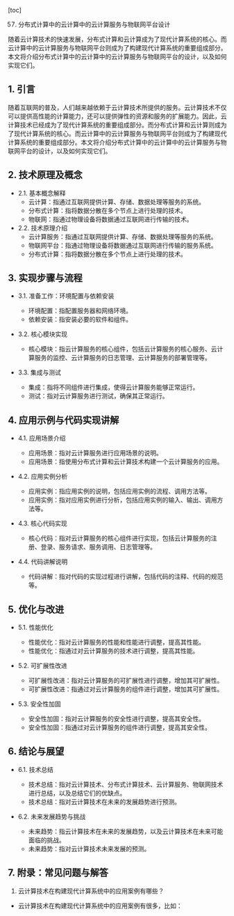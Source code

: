 
[toc]                    
                
                
57. 分布式计算中的云计算中的云计算服务与物联网平台设计

随着云计算技术的快速发展，分布式计算和云计算成为了现代计算系统的核心。而云计算中的云计算服务与物联网平台则成为了构建现代计算系统的重要组成部分。本文将介绍分布式计算中的云计算中的云计算服务与物联网平台的设计，以及如何实现它们。

## 1. 引言

随着互联网的普及，人们越来越依赖于云计算技术所提供的服务。云计算技术不仅可以提供高性能的计算能力，还可以提供弹性的资源和服务的扩展能力。因此，云计算技术已经成为了现代计算系统的重要组成部分。而分布式计算和云计算则成为了现代计算系统的核心。而云计算中的云计算服务与物联网平台则成为了构建现代计算系统的重要组成部分。本文将介绍分布式计算中的云计算中的云计算服务与物联网平台的设计，以及如何实现它们。

## 2. 技术原理及概念

- 2.1. 基本概念解释
    - 云计算：指通过互联网提供计算、存储、数据处理等服务的系统。
    - 分布式计算：指将数据分散在多个节点上进行处理的技术。
    - 物联网：指通过物理设备将数据通过互联网进行传输的技术。
- 2.2. 技术原理介绍
    - 云计算服务：指通过互联网提供计算、存储、数据处理等服务的系统。
    - 物联网平台：指通过物理设备将数据通过互联网进行传输的服务系统。
    - 分布式计算：指将数据分散在多个节点上进行处理的技术。

## 3. 实现步骤与流程

- 3.1. 准备工作：环境配置与依赖安装
    - 环境配置：指配置服务器和网络环境。
    - 依赖安装：指安装必要的软件和组件。

- 3.2. 核心模块实现
    - 核心模块：指云计算服务的核心组件，包括云计算服务的核心服务、云计算服务的监控、云计算服务的日志管理、云计算服务的部署管理等。

- 3.3. 集成与测试
    - 集成：指将不同组件进行集成，使得云计算服务能够正常运行。
    - 测试：指对云计算服务进行测试，确保其正常运行。

## 4. 应用示例与代码实现讲解

- 4.1. 应用场景介绍
    - 应用场景：指对云计算服务进行应用场景的说明。
    - 应用场景：指使用分布式计算和云计算技术构建一个云计算服务的应用。

- 4.2. 应用实例分析
    - 应用实例：指应用实例的说明，包括应用实例的流程、调用方法等。
    - 应用实例：指对应用实例进行分析，包括应用实例的输入、输出、调用方法等。

- 4.3. 核心代码实现
    - 核心代码：指对云计算服务的核心组件进行实现，包括云计算服务的注册、登录、服务请求、服务调用、日志管理等。

- 4.4. 代码讲解说明
    - 代码讲解：指对代码的实现过程进行讲解，包括代码的注释、代码的规范等。

## 5. 优化与改进

- 5.1. 性能优化
    - 性能优化：指对云计算服务的性能和性能进行调整，提高其性能。
    - 性能优化：指通过对云计算服务的技术进行调整，提高其性能。

- 5.2. 可扩展性改进
    - 可扩展性改进：指对云计算服务的可扩展性进行调整，增加其可扩展性。
    - 可扩展性改进：指通过对云计算服务的组件进行调整，增加其可扩展性。

- 5.3. 安全性加固
    - 安全性加固：指对云计算服务的安全性进行调整，提高其安全性。
    - 安全性加固：指通过对云计算服务的组件进行调整，提高其安全性。

## 6. 结论与展望

- 6.1. 技术总结
    - 技术总结：指对云计算技术、分布式计算技术、云计算服务、物联网技术进行总结，以及总结它们的优缺点。
    - 技术总结：指对云计算技术在未来的发展趋势进行预测。

- 6.2. 未来发展趋势与挑战
    - 未来趋势：指云计算技术在未来的发展趋势，以及云计算技术在未来可能面临的挑战。
    - 未来趋势：指对云计算技术未来发展的预测。

## 7. 附录：常见问题与解答

1. 云计算技术在构建现代计算系统中的应用案例有哪些？
- 云计算技术在构建现代计算系统中的应用案例有很多，比如：

